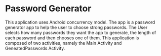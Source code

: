 # Password Generator
  This application uses Android concurrency model.
  The app is a password generator app to help the user to choose strong passwords.
  The User selects how many passwords they want the app to generate, the length of each password and then chooses one of them.
  This application is composed of two activities, namely the Main Activity and GeneatedPasswords Activity.
